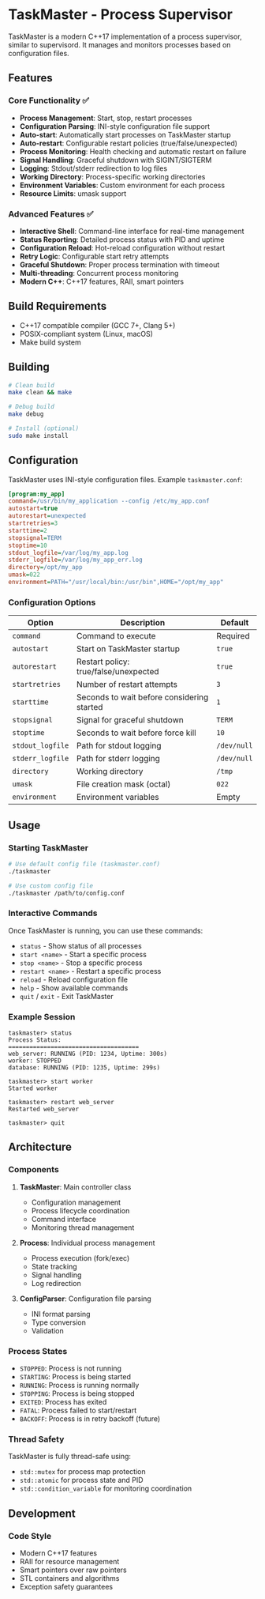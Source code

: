 # TaskMaster - Process Supervisor

TaskMaster is a modern C++17 implementation of a process supervisor, similar to supervisord. It manages and monitors processes based on configuration files.

## Features

### Core Functionality ✅
- **Process Management**: Start, stop, restart processes
- **Configuration Parsing**: INI-style configuration file support
- **Auto-start**: Automatically start processes on TaskMaster startup
- **Auto-restart**: Configurable restart policies (true/false/unexpected)
- **Process Monitoring**: Health checking and automatic restart on failure
- **Signal Handling**: Graceful shutdown with SIGINT/SIGTERM
- **Logging**: Stdout/stderr redirection to log files
- **Working Directory**: Process-specific working directories
- **Environment Variables**: Custom environment for each process
- **Resource Limits**: umask support

### Advanced Features ✅
- **Interactive Shell**: Command-line interface for real-time management
- **Status Reporting**: Detailed process status with PID and uptime
- **Configuration Reload**: Hot-reload configuration without restart
- **Retry Logic**: Configurable start retry attempts
- **Graceful Shutdown**: Proper process termination with timeout
- **Multi-threading**: Concurrent process monitoring
- **Modern C++**: C++17 features, RAII, smart pointers

## Build Requirements

- C++17 compatible compiler (GCC 7+, Clang 5+)
- POSIX-compliant system (Linux, macOS)
- Make build system

## Building

```bash
# Clean build
make clean && make

# Debug build
make debug

# Install (optional)
sudo make install
```

## Configuration

TaskMaster uses INI-style configuration files. Example `taskmaster.conf`:

```ini
[program:my_app]
command=/usr/bin/my_application --config /etc/my_app.conf
autostart=true
autorestart=unexpected
startretries=3
starttime=2
stopsignal=TERM
stoptime=10
stdout_logfile=/var/log/my_app.log
stderr_logfile=/var/log/my_app_err.log
directory=/opt/my_app
umask=022
environment=PATH="/usr/local/bin:/usr/bin",HOME="/opt/my_app"
```

### Configuration Options

| Option | Description | Default |
|--------|-------------|---------|
| `command` | Command to execute | Required |
| `autostart` | Start on TaskMaster startup | `true` |
| `autorestart` | Restart policy: true/false/unexpected | `true` |
| `startretries` | Number of restart attempts | `3` |
| `starttime` | Seconds to wait before considering started | `1` |
| `stopsignal` | Signal for graceful shutdown | `TERM` |
| `stoptime` | Seconds to wait before force kill | `10` |
| `stdout_logfile` | Path for stdout logging | `/dev/null` |
| `stderr_logfile` | Path for stderr logging | `/dev/null` |
| `directory` | Working directory | `/tmp` |
| `umask` | File creation mask (octal) | `022` |
| `environment` | Environment variables | Empty |

## Usage

### Starting TaskMaster

```bash
# Use default config file (taskmaster.conf)
./taskmaster

# Use custom config file
./taskmaster /path/to/config.conf
```

### Interactive Commands

Once TaskMaster is running, you can use these commands:

- `status` - Show status of all processes
- `start <name>` - Start a specific process
- `stop <name>` - Stop a specific process  
- `restart <name>` - Restart a specific process
- `reload` - Reload configuration file
- `help` - Show available commands
- `quit` / `exit` - Exit TaskMaster

### Example Session

```
taskmaster> status
Process Status:
=====================================
web_server: RUNNING (PID: 1234, Uptime: 300s)
worker: STOPPED
database: RUNNING (PID: 1235, Uptime: 299s)

taskmaster> start worker
Started worker

taskmaster> restart web_server
Restarted web_server

taskmaster> quit
```

## Architecture

### Components

1. **TaskMaster**: Main controller class
   - Configuration management
   - Process lifecycle coordination
   - Command interface
   - Monitoring thread management

2. **Process**: Individual process management
   - Process execution (fork/exec)
   - State tracking
   - Signal handling
   - Log redirection

3. **ConfigParser**: Configuration file parsing
   - INI format parsing
   - Type conversion
   - Validation

### Process States

- `STOPPED`: Process is not running
- `STARTING`: Process is being started
- `RUNNING`: Process is running normally
- `STOPPING`: Process is being stopped
- `EXITED`: Process has exited
- `FATAL`: Process failed to start/restart
- `BACKOFF`: Process is in retry backoff (future)

### Thread Safety

TaskMaster is fully thread-safe using:
- `std::mutex` for process map protection
- `std::atomic` for process state and PID
- `std::condition_variable` for monitoring coordination

## Development

### Code Style

- Modern C++17 features
- RAII for resource management
- Smart pointers over raw pointers
- STL containers and algorithms
- Exception safety guarantees
